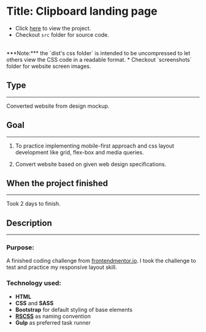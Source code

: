 # Title: Clipboard landing page
* Click <a href="https://mercado-joshua.github.io/clipboard-landing-page/dist/index.html" target="_blank">here</a> to view the project.
* Checkout `src` folder for source code.
<br>
***Note:*** the `dist's css folder` is intended to be uncompressed to let others view the CSS code in a readable format.
* Checkout `screenshots` folder for website screen images. 

## Type
---
Converted website from design mockup.

## Goal
---
1. To practice implementing mobile-first approach and css layout development like grid, flex-box and media queries.

2. Convert website based on given web design specifications.

## When the project finished
---
Took 2 days to finish.

## Description
---
### Purpose:
A finished coding challenge from [frontendmentor.io](https://www.frontendmentor.io/challenges/clipboard-landing-page-5cc9bccd6c4c91111378ecb9).
I took the challenge to test and practice my responsive layout skill.

### Technology used:
* **HTML**
* **CSS** and **SASS**
* **Bootstrap** for default styling of base elements
* **[RSCSS](https://rscss.io/index.html)** as naming convention
* **Gulp** as preferred task runner




